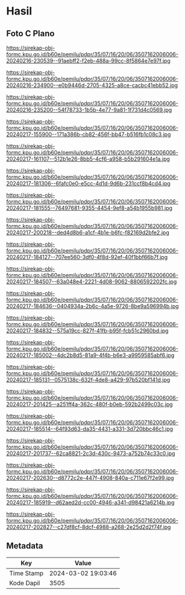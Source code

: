 # Hasil

## Foto C Plano

https://sirekap-obj-formc.kpu.go.id/b60e/pemilu/pdpr/35/07/16/20/06/3507162006006-20240216-230539--91aebff2-f2eb-488a-99cc-8f5864e7e97f.jpg

https://sirekap-obj-formc.kpu.go.id/b60e/pemilu/pdpr/35/07/16/20/06/3507162006006-20240216-234900--e0b9446d-2705-4325-a8ce-cacbc41ebb52.jpg

https://sirekap-obj-formc.kpu.go.id/b60e/pemilu/pdpr/35/07/16/20/06/3507162006006-20240216-235200--54f78733-1b5b-4e77-9a81-1f731d4c0569.jpg

https://sirekap-obj-formc.kpu.go.id/b60e/pemilu/pdpr/35/07/16/20/06/3507162006006-20240217-155900--171a386b-cb82-456f-bb47-b516fb1c08c3.jpg

https://sirekap-obj-formc.kpu.go.id/b60e/pemilu/pdpr/35/07/16/20/06/3507162006006-20240217-161107--512b1e26-8bb5-4cf6-a958-b5b291604e1a.jpg

https://sirekap-obj-formc.kpu.go.id/b60e/pemilu/pdpr/35/07/16/20/06/3507162006006-20240217-181306--6fafc0e0-e5cc-4d1d-9d6b-231ccf8b4cd4.jpg

https://sirekap-obj-formc.kpu.go.id/b60e/pemilu/pdpr/35/07/16/20/06/3507162006006-20240217-181555--76497681-9355-4454-9ef8-a54b1955b981.jpg

https://sirekap-obj-formc.kpu.go.id/b60e/pemilu/pdpr/35/07/16/20/06/3507162006006-20240217-200218--ded4d8b6-a1cf-4b1e-b6fc-f82169d2bfe2.jpg

https://sirekap-obj-formc.kpu.go.id/b60e/pemilu/pdpr/35/07/16/20/06/3507162006006-20240217-184127--707ee560-3df0-4f8d-92ef-40f1bbf66b7f.jpg

https://sirekap-obj-formc.kpu.go.id/b60e/pemilu/pdpr/35/07/16/20/06/3507162006006-20240217-184507--63a048e4-2221-4d08-9062-8806592202fc.jpg

https://sirekap-obj-formc.kpu.go.id/b60e/pemilu/pdpr/35/07/16/20/06/3507162006006-20240217-184636--0404934a-2b6c-4a5e-9726-8be9a596994b.jpg

https://sirekap-obj-formc.kpu.go.id/b60e/pemilu/pdpr/35/07/16/20/06/3507162006006-20240217-184832--575a19cc-827f-41fb-b95f-fcb51c2960bd.jpg

https://sirekap-obj-formc.kpu.go.id/b60e/pemilu/pdpr/35/07/16/20/06/3507162006006-20240217-185002--4dc2b8d5-81a9-4f4b-b6e3-a9959585abf6.jpg

https://sirekap-obj-formc.kpu.go.id/b60e/pemilu/pdpr/35/07/16/20/06/3507162006006-20240217-185131--0575138c-632f-4de8-a429-97b520bf141d.jpg

https://sirekap-obj-formc.kpu.go.id/b60e/pemilu/pdpr/35/07/16/20/06/3507162006006-20240217-201425--a251ff4a-362c-480f-b0eb-592b2499c03c.jpg

https://sirekap-obj-formc.kpu.go.id/b60e/pemilu/pdpr/35/07/16/20/06/3507162006006-20240217-185514--64f93d63-da35-4431-a331-3d720bbc46c1.jpg

https://sirekap-obj-formc.kpu.go.id/b60e/pemilu/pdpr/35/07/16/20/06/3507162006006-20240217-201737--62ca8821-2c3d-430c-9473-a752b74c33c0.jpg

https://sirekap-obj-formc.kpu.go.id/b60e/pemilu/pdpr/35/07/16/20/06/3507162006006-20240217-202630--d8772c2e-447f-4908-840a-c711e67f2e99.jpg

https://sirekap-obj-formc.kpu.go.id/b60e/pemilu/pdpr/35/07/16/20/06/3507162006006-20240217-185919--d62aed2d-cc00-4946-a341-d98421a6214b.jpg

https://sirekap-obj-formc.kpu.go.id/b60e/pemilu/pdpr/35/07/16/20/06/3507162006006-20240217-202827--c27df8cf-8dcf-4988-a268-2e25d2d2f74f.jpg


## Metadata

| Key        | Value               |
| ---------- | ------------------- |
| Time Stamp | 2024-03-02 19:03:46 |
| Kode Dapil | 3505                |



